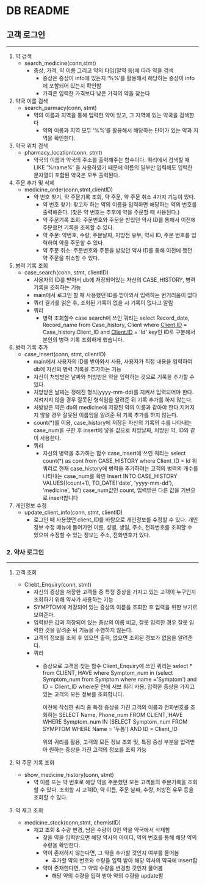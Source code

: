 # DB README

## 고객 로그인

---

1. 약 검색
    - search_medicine(conn,stmt)
        - 증상, 가격, 약 이름 그리고 약의 타입(알약 등)에 따라 약을 검색
            - 증상은 증상이 info에 있는지 ‘%%’를 활용해서 해당하는 증상이 info에 포함되어 있는지 확인함
            - 가격은 입력한 가격보다 낮은 가격의 약을 찾는다
2. 약국 이름 검색
    - search_parmacy(conn, stmt)
        - 약의 이름과 지역을 통해 입력한 약이 있고, 그 지역에 있는 약국을 검색한다
            - 약의 이름과 지역 모두 ‘%%’를 활용해서 해당하는 단어가 있는 약과 지역을 확인한다.
3. 약국 위치 검색
    - pharmacy_location(conn, stmt)
        - 약국의 이름과 약국의 주소를 출력해주는 함수이다. 쿼리에서 검색할 때 LIKE '%name%' 을 사용하였기 때문에 이름의 일부만 입력해도 입력한 문자열이 포함된 약국은 모두 출력된다.
4. 주문 추가 및 삭제
    - medicine_order(conn,stmt,clientID)
        - 약 번호 찾기, 약 주문기록 조회, 약 주문, 약 주문 취소 4가지 기능이 있다.
            - 약 번호 찾기: 찾고자 하는 약의 이름을 입력하면 해당하는 약의 번호를 출력해준다.
            (찾은 약 번호는 추후에 약을 주문할 때 사용된다.)
            - 약 주문기록 조회: 주문번호와 주문을 받았던 약사 ID를 통해서 이전에 주문했던 기록을 조회할 수 있다.
            - 약 주문: 약번호, 수량, 주문날짜, 처방전 유무, 약사 ID, 주문 번호를 입력하여 약을 주문할 수 있다.
            - 약 주문 취소: 주문번호와 주문을 받았던 약사 ID를 통해 이전에 했던 약 주문을 취소할 수 있다.
5. 병력 기록 조회
    - case_search(conn, stmt, clientID)
        - 사용자의 ID를 받아서 db에 저장되어있는 자신의 CASE_HISTORY, 병력기록을 조회하는 기능
        - main에서 로그인 할 때 사용했던 ID를 받아와서 입력하는 번거러움이 없다
        - 쿼리 결과를 읽은 후, 조회된 기록이 없을 시 기록이 없다고 알림
        - 쿼리
            - 병력 조회함수 case search에 쓰인 쿼리는
            select Record_date, Record_name from Case_history, Client where [Client.ID](http://client.id/) = Case_history.Client_ID and [Client.ID](http://client.id/) = 'Id'
            key인 ID로 구분해서 본인의 병력 기록 조회하게 했습니다.
6. 병력 기록 추가
    - case_insert(conn, stmt, clientID)
        - main에서 사용자의 ID를 받아와서 사용, 사용자가 직접 내용을 입력하여 db에 자신의 병력 기록을 추가하는 기능
        - 자신이 처방받은 날짜와 처방받은 약을 입력하는 것으로 기록을 추가할 수 있다.
        - 처방받은 날짜는 정해진 형식(yyyy-mm-dd)를 지켜서 입력되어야 한다. 지켜지지 않을 경우 잘못된 형식임을 알려준 뒤 기록 추가를 하지 않는다.
        - 처방받은 약은 db의 medicine에 저장된 약의 이름과 같아야 한다.지켜지지 않을 경우 잘못된 이름임을 알려준 뒤 기록 추가를 하지 않는다.
        - count(*)를 이용, case_history에 저장된 자신의 기록의 수를 나타내는 case_num을 구한 후 insert에 넣을 값으로 처방날짜, 처방된 약, ID와 같이 사용한다.
        - 쿼리
            - 자신의 병력을 추가하는 함수 case_insert에 쓰인 쿼리는
            select count(*) as cont from CASE_HISTORY where Client_ID = Id
            위 쿼리로 현재 case_history에 병력을 추가하려는 고객의 병력의 개수를 나타내는 case_num를 확인
            Insert INTO CASE_HISTORY VALUES((count+1), TO_DATE('date', 'yyyy-mm-dd'), 'medicine', 'Id')
            case_num값인 count, 입력받은 다른 값을 기반으로 insert합니다
7. 개인정보 수정
    - update_client_info(conn, stmt, clientID)
        - 로그인 때 사용했던 client_ID를 바탕으로 개인정보를 수정할 수 있다. 개인정보 수정 메뉴에 들어가면 이름, 성별, 생일, 주소, 전화번호를 조회할 수 있으며 수정할 수 있는 정보는 주소, 전화번호가 있다.

### 2. 약사 로그인

---

1. 고객 조회
    - Cliebt_Enquiry(conn, stmt)
        - 자신의 증상을 저장한 고객들 중 특정 증상을 가지고 있는 고객이 누구인지 조회하기 위해 약사가 사용하는 기능
        - SYMPTOM에 저장되어 있는 증상의 이름을 조회한 후 입력을 위한 보기로 보여준다.
        - 입력받은 값과 저장되어 있는 증상의 이름 비교, 잘못 입력한 경우 잘못 입력한 것을 알려준 뒤 기능을 수행하지 않는다.
        - 고객의 정보를 조회 후 있으면 출력, 없으면 조회된 정보가 없음을 알려준다.
        - 쿼리
            - 증상으로 고객을 찾는 함수 Client_Enquiry에 쓰인 쿼리는
            select * from CLIENT, HAVE where Symptom_num in (select Symptom_num from Symptom where name ='Symptom') and ID = Client_ID
            where문 안에 서브 쿼리 사용, 입력한 증상을 가지고 있는 고객의 모든 정보를 조회합니다.
                
                이전에 작성한 쿼리 중 특정 증상을 가진 고객의 이름과 전화번호를 조회하는
                SELECT Name, Phone_num
                FROM CLIENT, HAVE
                WHERE Symptom_num IN (SELECT Symptom_num FROM SYMPTOM WHERE Name = '두통') AND ID = Client_ID
                
                위의 쿼리를 활용, 고객의 모든 정보 조회 및, 특정 증상 부분을 입력받아 원하는 증상을 가진 고객의 정보를 조회 가능
                
2. 약 주문 기록 조회
    - show_medicine_history(conn, stmt)
        - 약 이름 또는 약 번호로 해당 약을 주문했던 모든 고객들의 주문기록을 조회할 수 있다. 조회할 시 고객ID, 약 이름, 주문 날짜, 수량, 처방전 유무 등을 조회할 수 있다.
3. 약 재고 조회
    - medicine_stock(conn,stmt, chemistID)
        - 재고 조회 & 수량 변경, 남은 수량이 0인 약을 약국에서 삭제함
            - 찾을 약을 입력받으면 해당 약사의 아이디, 약의 번호를 통해 해당 약의 수량을 확인한다.
            - 약이 존재하지 않는다면, 그 약을 추가할 것인지 여부를 물어봄
                - 추가할 약의 번호와 수량을 입력 받아 해당 약사의 약국에 insert함
            - 약이 존재한다면, 그 약의 수량을 변경할 것인지 물어봄
                - 해당 약의 수량을 입력 받아 약의 수량을 update함
